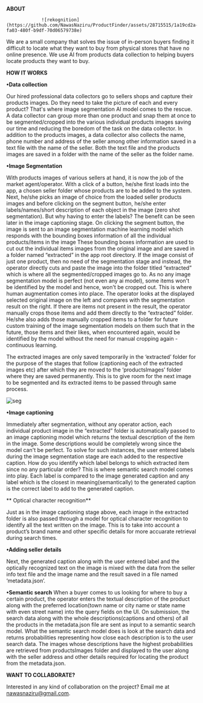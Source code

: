 **ABOUT**

                 ![rekognition](https://github.com/NawasNaziru/ProductFinder/assets/28715515/1a19cd2a-fa03-480f-b9df-70d06579738e)
                             
We are a small company that solves the issue of in-person buyers finding it difficult to locate what they want to buy from physical stores that have no online presence. We use AI from products data collection to helping buyers locate products they want to buy.

**HOW IT WORKS**

 **•Data collection**

Our hired professional data collectors go to sellers shops and capture their products images. Do they need to take the picture of each and every product? That's where image segmentation AI model comes to the rescue. A data collector can group more than one product and snap them at once to be segmented/cropped into the various individual products images saving our time and reducing the boredom of the task on the data collector. In addition to the products images, a data collector also collects the name, phone number and address of the seller among other information saved in a text file with the name of the seller. Both the text file and the products images are saved in a folder with the name of the seller as the folder name.

 **•Image Segmentation**

With products images of various sellers at hand, it is now the job of the market agent/operator. With a click of a button, he/she first loads into the app, a chosen seller folder whose products are to be added to the system. Next, he/she picks an image of choice from the loaded seller products images and before clicking on the segment button, he/she enter labels/names/short description of each object in the image (zero shot segmentation). But why having to enter the labels? The benefit can be seen later in the image captioning stage. On clicking the segment button, the image is sent to an image segmentation machine learning model which responds with the bounding boxes information of all the individual products/items in the image These bounding boxes information are used to cut out the individual items images from the original image and are saved in a folder named “extracted” in the app root directory. If the image consist of just one product, then no need of the segmentation stage and instead, the operator directly cuts and paste the image into the folder titled “extracted” which is where all the segmented/cropped images go to. As no any  image segmentation model is perfect (not even any ai model), some items won't be identified by the model and hence, won't be cropped out. This is where human augmentation comes into place. The operator looks at the displayed selected original image on the left and compares with the segmentation result on the right. If there are items not present in the result, the operator manually crops those items and add them directly to the “extracted” folder. He/she also adds those manually cropped items to a folder for future custom training of the image segmentation models on them such that in the future, those items and their likes, when encountered again, would be identified by the model without the need for manual cropping again - continuous learning. 

The extracted images are only saved temporarily in the ‘extracted’ folder for the purpose of the stages that follow (captioning each of the extracted images etc) after which they are moved to the ‘productsImages’ folder where they are saved permanently. This is to give room for the next image to be segmented and its extracted items to be passed through same process.


![seg](https://github.com/NawasNaziru/ProductFinder/assets/28715515/3b3a8cb7-e685-4862-9824-2790363b08e5)

 **•Image captioning**

Immediately after segmentation, without any operator action, each individual product  image  in the “extracted” folder is automatically passed to an image captioning model which returns the textual description of the item in the image. Some descriptions would be completely wrong since the model can't be perfect. To solve for such instances, the user entered  labels  during the image segmentation stage are each added to the respective caption. How do you identify which label belongs to which extracted item since no any particular order? This is where semantic search model comes into play. Each label is compared to the image generated caption and any label which is the closest in meaning(semantically) to the generated caption is the correct label to add to the generated caption. 

** Optical character recognition**

Just as in the image captioning stage above, each image in the extracted folder is also passed through a model for optical character recognition to identify all the text written on the image. This is to take into account a product’s brand name and other specific details for more accuarate retrieval during search times.

 **•Adding seller details**

Next, the generated caption along with the user entered label and the optically recognized text on the image is mixed with the data from the seller info text file and the image name and the result saved in a file named ‘metadata.json’.

 **•Semantic search**
When a buyer comes to us looking for where to buy a certain product, the operator enters the textual description of the product along with the preferred location(town name or city name or state name with even street name) into the query fields on the UI. On submission, the search data along with the whole descriptions(captions and others) of all the products in the metadata.json file are sent as input to a semantic search model. What the semantic search model does is look at the search data and returns probabilities representing how close each description is to the user search data. The images whose descriptions have the highest probabilities are retrieved from productsImages folder and displayed to the user along with the seller address and other details required for locating the product from the metadata.json.

**WANT TO COLLABORATE?**

Interested in any kind of collaboration on the project? Email me at nawasnaziru@gmail.com.
